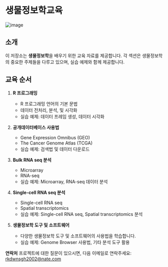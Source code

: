 # 생물정보학교육

![image](https://github.com/kangjunho/Kang_Edu/assets/31853781/4031b98f-3457-45ea-a6fb-778dee158773)

## 소개
이 저장소는 **생물정보학**을 배우기 위한 교육 자료를 제공합니다. 각 섹션은 생물정보학의 중요한 주제들을 다루고 있으며, 실습 예제와 함께 제공합니다.

## 교육 순서

1. **R 프로그래밍**
   - R 프로그래밍 언어의 기본 문법
   - 데이터 전처리, 분석, 및 시각화
   - 실습 예제: 데이터 프레임 생성, 데이터 시각화

2. **공개데이터베이스 사용법**
   - Gene Expression Omnibus (GEO) 
   - The Cancer Genome Atlas (TCGA)
   - 실습 예제: 검색법 및 데이터 다운로드

3. **Bulk RNA seq 분석**
   - Microarray
   - RNA-seq
   - 실습 예제: Microarray, RNA-seq 데이터 분석

4. **Single-cell RNA seq 분석**
   - Single-cell RNA seq
   - Spatial transcriptomics 
   - 실습 예제: Single-cell RNA seq, Spatial transcriptomics 분석

5. **생물정보학 도구 및 소프트웨어**
   - 다양한 생물정보학 도구 및 소프트웨어의 사용법을 학습합니다.
   - 실습 예제: Genome Browser 사용법, 기타 분석 도구 활용

**연락처**
프로젝트에 대한 질문이 있으시면, 다음 이메일로 연락주세요: rkdwnsgh2002@nate.com
